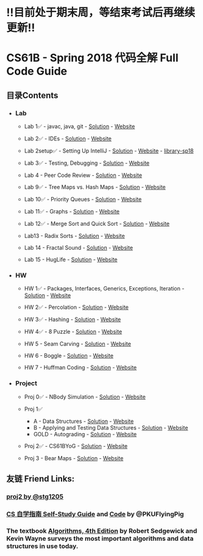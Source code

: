 # ‼️目前处于期末周，等结束考试后再继续更新‼️

# **CS61B - Spring 2018 代码全解 Full Code Guide**

## **目录Contents**

- ### Lab
  - Lab 1✅ - javac, java, git - [Solution](lab1/) - [Website](https://sp18.datastructur.es/materials/lab/lab1/lab1)

  - Lab 2✅ - IDEs - [Solution](lab2/) - [Website](https://sp18.datastructur.es/materials/lab/lab2/lab2)

  - Lab 2setup✅ - Setting Up IntelliJ - [Solution](lab2setup/) - [Website](https://sp18.datastructur.es/materials/lab/lab2setup/lab2setup) - [library-sp18](https://github.com/Berkeley-CS61B/library-sp18/tree/f63dd94bbf9496dd6642a63cb5e8dd26b32e1728)

  - Lab 3✅ - Testing, Debugging - [Solution](lab3/) - [Website](https://sp18.datastructur.es/materials/lab/lab3/lab3)

  - Lab 4 - Peer Code Review - [Solution](lab4/) - [Website](https://sp18.datastructur.es/materials/lab/lab4/lab4)

  - Lab 9✅ - Tree Maps vs. Hash Maps - [Solution](lab9/) - [Website](https://sp18.datastructur.es/materials/lab/lab9/lab9)

  - Lab 10✅ - Priority Queues - [Solution](lab10/) - [Website](https://sp18.datastructur.es/materials/lab/lab10/lab10)

  - Lab 11✅ - Graphs - [Solution](lab11/) - [Website](https://sp18.datastructur.es/materials/lab/lab11/lab11)

  - Lab  12✅ - Merge Sort and Quick Sort - [Solution](lab12/) - [Website](https://sp18.datastructur.es/materials/lab/lab12/lab12)

  - Lab13 - Radix Sorts - [Solution](lab13/) - [Website](https://sp18.datastructur.es/materials/lab/lab13/lab13)

  - Lab 14 - Fractal Sound - [Solution](lab14/) - [Website](https://sp18.datastructur.es/materials/lab/lab14/lab14)

  - Lab 15 - HugLife - [Solution](lab15/) - [Website](https://sp18.datastructur.es/materials/lab/lab15/lab15)

- ### HW
  - HW 1✅ - Packages, Interfaces, Generics, Exceptions, Iteration - [Solution](hw1/) - [Website](https://sp18.datastructur.es/materials/hw/hw1/hw1)

  - HW 2✅ - Percolation - [Solution](hw2/) - [Website](https://sp18.datastructur.es/materials/hw/hw2/hw2)

  - HW 3✅ - Hashing - [Solution](hw3/) - [Website](https://sp18.datastructur.es/materials/hw/hw3/hw3)

  - HW 4✅ - 8 Puzzle - [Solution](hw4/) - [Website](https://sp18.datastructur.es/materials/hw/hw4/hw4)

  - HW 5 - Seam Carving - [Solution](hw5/) - [Website](https://sp18.datastructur.es/materials/hw/hw5/hw5)

  - HW 6 - Boggle - [Solution](hw6/) - [Website](https://sp18.datastructur.es/materials/hw/hw6/hw6)

  - HW 7 - Huffman Coding - [Solution](hw7/) - [Website](https://sp18.datastructur.es/materials/hw/hw7/hw7)

- ### Project
  - Proj 0✅ - NBody Simulation - [Solution](proj0/) - [Website](https://sp18.datastructur.es/materials/proj/proj0/proj0)

  - Proj 1✅
    - A - Data Structures - [Solution](proj1a/) - [Website](https://sp18.datastructur.es/materials/proj/proj1a/proj1a)
    - B - Applying and Testing Data Structures - [Solution](proj1b/) - [Website](https://sp18.datastructur.es/materials/proj/proj1b/proj1b)
    - GOLD - Autograding - [Solution](proj1gold/) - [Website](https://sp18.datastructur.es/materials/proj/proj1gold/proj1gold)

  - Proj 2✅ - CS61BYoG - [Solution](proj2/) - [Website](https://sp18.datastructur.es/materials/proj/proj2/proj2.html)

  - Proj 3 - Bear Maps - [Solution](proj3/) - [Website](https://sp18.datastructur.es/materials/proj/proj3/proj3)

## **友链 Friend Links:**

### [proj2 by @stg1205](https://github.com/stg1205/CS61B/tree/master/proj2/byog)

### [CS 自学指南 Self-Study Guide](https://csdiy.wiki) and [Code](https://github.com/PKUFlyingPig/CS61B) by @PKUFlyingPig

###  The textbook [Algorithms, 4th Edition](https://algs4.cs.princeton.edu/home/) by Robert Sedgewick and Kevin Wayne surveys the most important algorithms and data structures in use today.